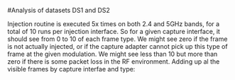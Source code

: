 #Analysis of datasets DS1 and DS2

Injection routine is executed 5x times on both 2.4 and 5GHz bands, for a total of 10 runs per injection interface.  So for a given capture interface, it should see from 0 to 10 of each frame type.  We might see zero if the frame is not actually injected, or if the capture adapter cannot pick up this type of frame at the given modulation.  We might see less than 10 but more than zero if there is some packet loss in the RF environment.  Adding up al the visible frames by capture interfae and type:

